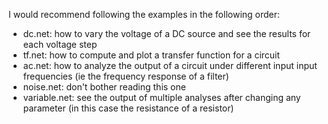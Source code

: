 I would recommend following the examples in the following order:

 - dc.net: how to vary the voltage of a DC source and see the results
   for each voltage step
 - tf.net: how to compute and plot a transfer function for a circuit
 - ac.net: how to analyze the output of a circuit under different input
   input frequencies (ie the frequency response of a filter)
 - noise.net: don't bother reading this one
 - variable.net: see the output of multiple analyses after changing any
   parameter (in this case the resistance of a resistor)
